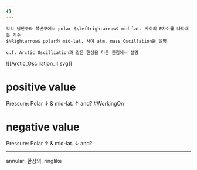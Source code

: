 ```yaml
---
{}
---
```


```ad-summary
각각 남반구와 북반구에서 polar $\leftrightarrow$ mid-lat. 사이의 P차이를 나타내는 지수
$\Rightarrow$ polar와 mid-lat. 사이 atm. mass Oscillation을 설명

c.f. Arctic Oscilliation과 같은 현상을 다른 관점에서 설명
```
![[Arctic_Oscillation_II.svg]]
# positive value

Pressure: Polar $\downarrow$ & mid-lat. $\uparrow$
and?
#WorkingOn

# negative value

Pressure: Polar $\uparrow$ & mid-lat. $\downarrow$
and?


---
annular: 환상의, ringlike